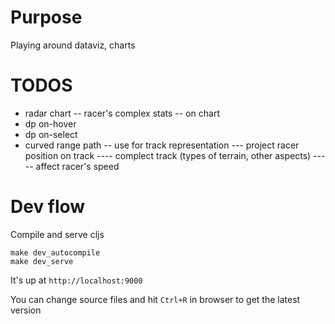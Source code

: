 # Purpose
Playing around dataviz, charts

# TODOS
- radar chart
-- racer's complex stats
-- on chart
- dp on-hover
- dp on-select
- curved range path
-- use for track representation
--- project racer position on track
---- complect track (types of terrain, other aspects)
----- affect racer's speed


# Dev flow
Compile and serve cljs

```
make dev_autocompile
make dev_serve
```

It's up at `http://localhost:9000`

You can change source files and hit `Ctrl+R` in browser to get the latest version
